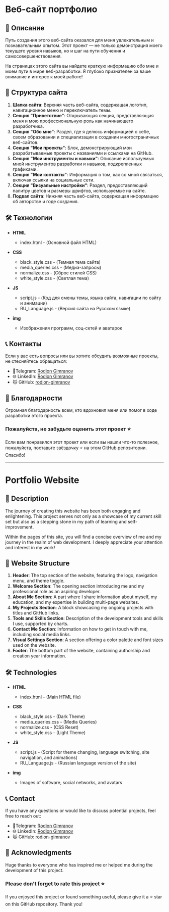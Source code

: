 # Веб-сайт портфолио

## 📜 Описание

Путь создания этого веб-сайта оказался для меня увлекательным и познавательным опытом. Этот проект — не только демонстрация моего текущего уровня навыков, но и шаг на пути обучения и самосовершенствования.

На страницах этого сайта вы найдете краткую информацию обо мне и моем пути в мире веб-разработки. Я глубоко признателен за ваше внимание и интерес к моей работе!

## 📌 Структура сайта

1. **Шапка сайта**: Верхняя часть веб-сайта, содержащая логотип, навигационное меню и переключатель темы.
2. **Секция "Приветствие"**: Открывающая секция, представляющая меня и мою профессиональную роль как начинающего разработчика.
3. **Секция "Обо мне"**: Раздел, где я делюсь информацией о себе, своем образовании и специализации в создании многостраничных веб-сайтов.
4. **Секция "Мои проекты"**: Блок, демонстрирующий мои разрабатываемые проекты с названиями и ссылками на GitHub.
5. **Секция "Мои инструменты и навыки"**: Описание используемых мной инструментов разработки и навыков, подкрепленных графиками.
6. **Секция "Мои контакты"**: Информация о том, как со мной связаться, включая ссылки на социальные сети.
7. **Секция "Визуальные настройки"**: Раздел, предоставляющий палитру цветов и размеры шрифтов, используемые на сайте.
8. **Подвал сайта**: Нижняя часть веб-сайта, содержащая информацию об авторстве и годе создания.

## 🛠 Технологии

- **HTML**
  - index.html - (Основной файл HTML)

- **CSS**
  - black_style.css - (Темная тема сайта)
  - media_queries.css - (Медиа-запросы)
  - normalize.css - (Сброс стилей CSS)
  - white_style.css - (Светлая тема)

- **JS**
  - script.js - (Код для смены темы, языка сайта, навигации по сайту и анимации)
  - RU_Language.js - (Версия сайта на Русском языке)

- **img**
  - Изображения программ, соц-сетей и аватарок

## 📞 Контакты

Если у вас есть вопросы или вы хотите обсудить возможные проекты, не стесняйтесь обращаться:

- 📱Telegram: [Rodion Gimranov](https://t.me/RodionGimranov)
- 🌐 LinkedIn: [Rodion Gimranov](https://www.linkedin.com/in/rodiongimranov/)
- 🐱 GitHub: [rodion-gimranov](https://github.com/RodionGimranov)

## 🙏 Благодарности

Огромная благодарность всем, кто вдохновил меня или помог в ходе разработки этого проекта.

### Пожалуйста, не забудьте оценить этот проект ⭐

Если вам понравился этот проект или если вы нашли что-то полезное, пожалуйста, поставьте звёздочку ⭐ на этом GitHub репозитории. Спасибо!

   ---

# Portfolio Website

## 📜 Description

The journey of creating this website has been both engaging and enlightening. This project serves not only as a showcase of my current skill set but also as a stepping stone in my path of learning and self-improvement.

Within the pages of this site, you will find a concise overview of me and my journey in the realm of web development. I deeply appreciate your attention and interest in my work!


## 📌 Website Structure

1. **Header**: The top section of the website, featuring the logo, navigation menu, and theme toggle.
2. **Welcome Section**: The opening section introducing me and my professional role as an aspiring developer.
3. **About Me Section**: A part where I share information about myself, my education, and my expertise in building multi-page websites.
4. **My Projects Section**: A block showcasing my ongoing projects with titles and GitHub links.
5. **Tools and Skills Section**: Description of the development tools and skills I use, supported by charts.
6. **Contact Me Section**: Information on how to get in touch with me, including social media links.
7. **Visual Settings Section**: A section offering a color palette and font sizes used on the website.
8. **Footer**: The bottom part of the website, containing authorship and creation year information.

## 🛠 Technologies

- **HTML**
  - index.html - (Main HTML file)

- **CSS**
  - black_style.css - (Dark Theme)
  - media_queries.css - (Media Queries)
  - normalize.css - (CSS Reset)
  - white_style.css - (Light Theme)

- **JS**
  - script.js - (Script for theme changing, language switching, site navigation, and animations)
  - RU_Language.js - (Russian language version of the site)

- **img**
  - Images of software, social networks, and avatars

## 📞 Contact

If you have any questions or would like to discuss potential projects, feel free to reach out:

- 📱Telegram: [Rodion Gimranov](https://t.me/RodionGimranov)
- 🌐 LinkedIn: [Rodion Gimranov](https://www.linkedin.com/in/rodiongimranov/)
- 🐱 GitHub: [rodion-gimranov](https://github.com/RodionGimranov)

## 🙏 Acknowledgments

Huge thanks to everyone who has inspired me or helped me during the development of this project.

### Please don't forget to rate this project ⭐

If you enjoyed this project or found something useful, please give it a ⭐ star on this GitHub repository. Thank you!
